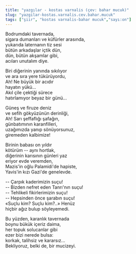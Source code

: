 ```yaml
---
title: "yazgılar - kostas varnalis (çev: bahar mucuk)"
slug: "yazgilar-kostas.varnalis.cev.bahar.mucuk"
tags: ["şiir", "kostas varnalis-bahar mucuk","sayı:on"]
---
```


Bodrumdaki tavernada,\
sigara dumanları ve küfürler arasında,\
yukarıda laternanın tiz sesi\
bütün arkadaşlar içtik dün,\
dün, bütün akşamlar gibi,\
acıları unutalım diye.

Biri diğerinin yanında sıkılıyor\
ve ara sıra yere tükürüyordu,\
Ah! Ne büyük bir acıdır\
hayatın yükü...\
Akıl çile çektiği sürece\
hatırlamıyor beyaz bir günü...

Güneş ve firuze deniz\
ve sefih gökyüzünün derinliği,\
Ah! Sarı şeffaflığı şafağın,\
günbatımının karanfilleri,\
uzağımızda yanıp sönüyorsunuz,\
giremeden kalbimize!

Birinin babası on yıldır\
kötürüm -- aynı hortlak,\
diğerinin karısının günleri yaz\
eriyor evde veremden,\
Mazis'in oğlu Palamidi'de hapiste,\
Yavis'in kızı Gazi'de genelevde.

-- Çarpık kaderimizin suçu!\
-- Bizden nefret eden Tanrı'nın suçu!\
-- Tehlikeli fikirlerimizin suçu!\
-- Hepsinden önce şarabın suçu!\
«Suçlu kim? Suçlu kim?..» Henüz\
hiçbir ağız bulup söyleyemedi.

Bu yüzden, karanlık tavernada\
boynu bükük içeriz daima,\
her topuk solucanlar gibi\
ezer bizi nerede bulsa:\
korkak, talihsiz ve kararsız...\
Bekliyoruz, belki de, bir mucizeyi.
